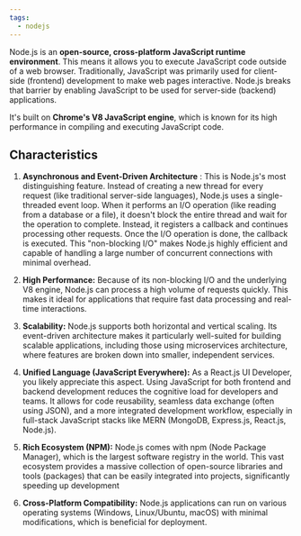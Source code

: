 ```yaml
---
tags:
  - nodejs
---
```


Node.js is an **open-source, cross-platform JavaScript runtime environment**. This means it allows you to execute JavaScript code outside of a web browser. Traditionally, JavaScript was primarily used for client-side (frontend) development to make web pages interactive. Node.js breaks that barrier by enabling JavaScript to be used for server-side (backend) applications.

It's built on **Chrome's V8 JavaScript engine**, which is known for its high performance in compiling and executing JavaScript code.

## **Characteristics**

1. **Asynchronous and Event-Driven Architecture** : This is Node.js's most distinguishing feature. Instead of creating a new thread for every request (like traditional server-side languages), Node.js uses a single-threaded event loop. When it performs an I/O operation (like reading from a database or a file), it doesn't block the entire thread and wait for the operation to complete. Instead, it registers a callback and continues processing other requests. Once the I/O operation is done, the callback is executed. This "non-blocking I/O" makes Node.js highly efficient and capable of handling a large number of concurrent connections with minimal overhead.

2. **High Performance:** Because of its non-blocking I/O and the underlying V8 engine, Node.js can process a high volume of requests quickly. This makes it ideal for applications that require fast data processing and real-time interactions.

3. **Scalability:** Node.js supports both horizontal and vertical scaling. Its event-driven architecture makes it particularly well-suited for building scalable applications, including those using microservices architecture, where features are broken down into smaller, independent services.

4. **Unified Language (JavaScript Everywhere):** As a React.js UI Developer, you likely appreciate this aspect. Using JavaScript for both frontend and backend development reduces the cognitive load for developers and teams. It allows for code reusability, seamless data exchange (often using JSON), and a more integrated development workflow, especially in full-stack JavaScript stacks like MERN (MongoDB, Express.js, React.js, Node.js).

5. **Rich Ecosystem (NPM):** Node.js comes with npm (Node Package Manager), which is the largest software registry in the world. This vast ecosystem provides a massive collection of open-source libraries and tools (packages) that can be easily integrated into projects, significantly speeding up development

6. **Cross-Platform Compatibility:** Node.js applications can run on various operating systems (Windows, Linux/Ubuntu, macOS) with minimal modifications, which is beneficial for deployment.